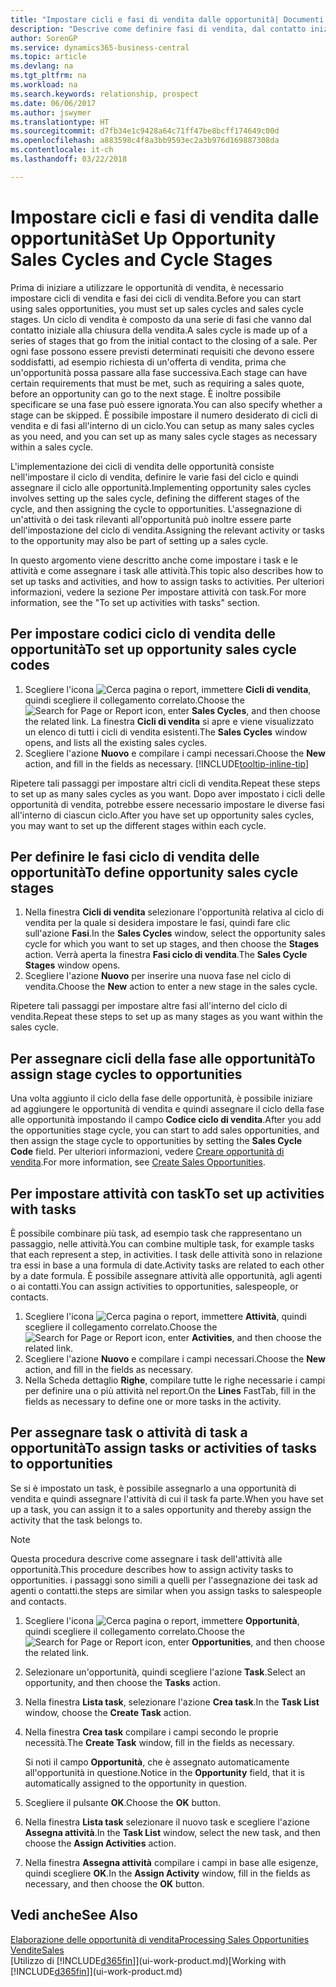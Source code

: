 ```yaml
---
title: "Impostare cicli e fasi di vendita dalle opportunità| Documenti Microsoft"
description: "Descrive come definire fasi di vendita, dal contatto iniziale alla chiusura, per creare un ciclo di vendita e assegnarlo alle opportunità in Business Central."
author: SorenGP
ms.service: dynamics365-business-central
ms.topic: article
ms.devlang: na
ms.tgt_pltfrm: na
ms.workload: na
ms.search.keywords: relationship, prospect
ms.date: 06/06/2017
ms.author: jswymer
ms.translationtype: HT
ms.sourcegitcommit: d7fb34e1c9428a64c71ff47be8bcff174649c00d
ms.openlocfilehash: a883598c4f8a3bb9593ec2a3b976d169887308da
ms.contentlocale: it-ch
ms.lasthandoff: 03/22/2018

---
```

# <a name="set-up-opportunity-sales-cycles-and-cycle-stages"></a><span data-ttu-id="1a680-103">Impostare cicli e fasi di vendita dalle opportunità</span><span class="sxs-lookup"><span data-stu-id="1a680-103">Set Up Opportunity Sales Cycles and Cycle Stages</span></span>
<span data-ttu-id="1a680-104">Prima di iniziare a utilizzare le opportunità di vendita, è necessario impostare cicli di vendita e fasi dei cicli di vendita.</span><span class="sxs-lookup"><span data-stu-id="1a680-104">Before you can start using sales opportunities, you must set up sales cycles and sales cycle stages.</span></span> <span data-ttu-id="1a680-105">Un ciclo di vendita è composto da una serie di fasi che vanno dal contatto iniziale alla chiusura della vendita.</span><span class="sxs-lookup"><span data-stu-id="1a680-105">A sales cycle is made up of a series of stages that go from the initial contact to the closing of a sale.</span></span> <span data-ttu-id="1a680-106">Per ogni fase possono essere previsti determinati requisiti che devono essere soddisfatti, ad esempio richiesta di un'offerta di vendita, prima che un'opportunità possa passare alla fase successiva.</span><span class="sxs-lookup"><span data-stu-id="1a680-106">Each stage can have certain requirements that must be met, such as requiring a sales quote, before an opportunity can go to the next stage.</span></span> <span data-ttu-id="1a680-107">È inoltre possibile specificare se una fase può essere ignorata.</span><span class="sxs-lookup"><span data-stu-id="1a680-107">You can also specify whether a stage can be skipped.</span></span> <span data-ttu-id="1a680-108">È possibile impostare il numero desiderato di cicli di vendita e di fasi all'interno di un ciclo.</span><span class="sxs-lookup"><span data-stu-id="1a680-108">You can setup as many sales cycles as you need, and you can set up as many sales cycle stages as necessary within a sales cycle.</span></span>

<span data-ttu-id="1a680-109">L'implementazione dei cicli di vendita delle opportunità consiste nell'impostare il ciclo di vendita, definire le varie fasi del ciclo e quindi assegnare il ciclo alle opportunità.</span><span class="sxs-lookup"><span data-stu-id="1a680-109">Implementing opportunity sales cycles involves setting up the sales cycle, defining the different stages of the cycle, and then assigning the cycle to opportunities.</span></span> <span data-ttu-id="1a680-110">L'assegnazione di un'attività o dei task rilevanti all'opportunità può inoltre essere parte dell'impostazione del ciclo di vendita.</span><span class="sxs-lookup"><span data-stu-id="1a680-110">Assigning the relevant activity or tasks to the opportunity may also be part of setting up a sales cycle.</span></span>

<span data-ttu-id="1a680-111">In questo argomento viene descritto anche come impostare i task e le attività e come assegnare i task alle attività.</span><span class="sxs-lookup"><span data-stu-id="1a680-111">This topic also describes how to set up tasks and activities, and how to assign tasks to activities.</span></span> <span data-ttu-id="1a680-112">Per ulteriori informazioni, vedere la sezione Per impostare attività con task.</span><span class="sxs-lookup"><span data-stu-id="1a680-112">For more information, see the "To set up activities with tasks" section.</span></span>

## <a name="to-set-up-opportunity-sales-cycle-codes"></a><span data-ttu-id="1a680-113">Per impostare codici ciclo di vendita delle opportunità</span><span class="sxs-lookup"><span data-stu-id="1a680-113">To set up opportunity sales cycle codes</span></span>
1. <span data-ttu-id="1a680-114">Scegliere l'icona ![Cerca pagina o report](media/ui-search/search_small.png "icona Cerca pagina o report"), immettere **Cicli di vendita**, quindi scegliere il collegamento correlato.</span><span class="sxs-lookup"><span data-stu-id="1a680-114">Choose the ![Search for Page or Report](media/ui-search/search_small.png "Search for Page or Report icon") icon, enter **Sales Cycles**, and then choose the related link.</span></span> <span data-ttu-id="1a680-115">La finestra **Cicli di vendita** si apre e viene visualizzato un elenco di tutti i cicli di vendita esistenti.</span><span class="sxs-lookup"><span data-stu-id="1a680-115">The **Sales Cycles** window opens, and lists all the existing sales cycles.</span></span>
2. <span data-ttu-id="1a680-116">Scegliere l'azione **Nuovo** e compilare i campi necessari.</span><span class="sxs-lookup"><span data-stu-id="1a680-116">Choose the **New** action, and fill in the fields as necessary.</span></span> [!INCLUDE[tooltip-inline-tip](includes/tooltip-inline-tip_md.md)]

<span data-ttu-id="1a680-117">Ripetere tali passaggi per impostare altri cicli di vendita.</span><span class="sxs-lookup"><span data-stu-id="1a680-117">Repeat these steps to set up as many sales cycles as you want.</span></span> <span data-ttu-id="1a680-118">Dopo aver impostato i cicli delle opportunità di vendita, potrebbe essere necessario impostare le diverse fasi all'interno di ciascun ciclo.</span><span class="sxs-lookup"><span data-stu-id="1a680-118">After you have set up opportunity sales cycles, you may want to set up the different stages within each cycle.</span></span>

## <a name="to-define-opportunity-sales-cycle-stages"></a><span data-ttu-id="1a680-119">Per definire le fasi ciclo di vendita delle opportunità</span><span class="sxs-lookup"><span data-stu-id="1a680-119">To define opportunity sales cycle stages</span></span>
1. <span data-ttu-id="1a680-120">Nella finestra **Cicli di vendita** selezionare l'opportunità relativa al ciclo di vendita per la quale si desidera impostare le fasi, quindi fare clic sull'azione **Fasi**.</span><span class="sxs-lookup"><span data-stu-id="1a680-120">In the **Sales Cycles** window, select the opportunity sales cycle for which you want to set up stages, and then choose the **Stages** action.</span></span> <span data-ttu-id="1a680-121">Verrà aperta la finestra **Fasi ciclo di vendita**.</span><span class="sxs-lookup"><span data-stu-id="1a680-121">The **Sales Cycle Stages** window opens.</span></span>
2. <span data-ttu-id="1a680-122">Scegliere l'azione **Nuovo** per inserire una nuova fase nel ciclo di vendita.</span><span class="sxs-lookup"><span data-stu-id="1a680-122">Choose the **New** action to enter a new stage in the sales cycle.</span></span>

<span data-ttu-id="1a680-123">Ripetere tali passaggi per impostare altre fasi all'interno del ciclo di vendita.</span><span class="sxs-lookup"><span data-stu-id="1a680-123">Repeat these steps to set up as many stages as you want within the sales cycle.</span></span>

## <a name="to-assign-stage-cycles-to-opportunities"></a><span data-ttu-id="1a680-124">Per assegnare cicli della fase alle opportunità</span><span class="sxs-lookup"><span data-stu-id="1a680-124">To assign stage cycles to opportunities</span></span>
<span data-ttu-id="1a680-125">Una volta aggiunto il ciclo della fase delle opportunità, è possibile iniziare ad aggiungere le opportunità di vendita e quindi assegnare il ciclo della fase alle opportunità impostando il campo **Codice ciclo di vendita**.</span><span class="sxs-lookup"><span data-stu-id="1a680-125">After you add the opportunities stage cycle, you can start to add sales opportunities, and then assign the stage cycle to opportunities by setting the **Sales Cycle Code** field.</span></span> <span data-ttu-id="1a680-126">Per ulteriori informazioni, vedere [Creare opportunità di vendita](marketing-how-create-opportunities.md).</span><span class="sxs-lookup"><span data-stu-id="1a680-126">For more information, see [Create Sales Opportunities](marketing-how-create-opportunities.md).</span></span>

## <a name="to-set-up-activities-with-tasks"></a><span data-ttu-id="1a680-127">Per impostare attività con task</span><span class="sxs-lookup"><span data-stu-id="1a680-127">To set up activities with tasks</span></span>
<span data-ttu-id="1a680-128">È possibile combinare più task, ad esempio task che rappresentano un passaggio, nelle attività.</span><span class="sxs-lookup"><span data-stu-id="1a680-128">You can combine multiple task, for example tasks that each represent a step, in activities.</span></span> <span data-ttu-id="1a680-129">I task delle attività sono in relazione tra essi in base a una formula di date.</span><span class="sxs-lookup"><span data-stu-id="1a680-129">Activity tasks are related to each other by a date formula.</span></span> <span data-ttu-id="1a680-130">È possibile assegnare attività alle opportunità, agli agenti o ai contatti.</span><span class="sxs-lookup"><span data-stu-id="1a680-130">You can assign activities to opportunities, salespeople, or contacts.</span></span>

1. <span data-ttu-id="1a680-131">Scegliere l'icona ![Cerca pagina o report](media/ui-search/search_small.png "icona Cerca pagina o report"), immettere **Attività**, quindi scegliere il collegamento correlato.</span><span class="sxs-lookup"><span data-stu-id="1a680-131">Choose the ![Search for Page or Report](media/ui-search/search_small.png "Search for Page or Report icon") icon, enter **Activities**, and then choose the related link.</span></span>
2. <span data-ttu-id="1a680-132">Scegliere l'azione **Nuovo** e compilare i campi necessari.</span><span class="sxs-lookup"><span data-stu-id="1a680-132">Choose the **New** action, and fill in the fields as necessary.</span></span>
3. <span data-ttu-id="1a680-133">Nella Scheda dettaglio **Righe**, compilare tutte le righe necessarie i campi per definire una o più attività nel report.</span><span class="sxs-lookup"><span data-stu-id="1a680-133">On the **Lines** FastTab, fill in the fields as necessary to define one or more tasks in the activity.</span></span>

## <a name="to-assign-tasks-or-activities-of-tasks-to-opportunities"></a><span data-ttu-id="1a680-134">Per assegnare task o attività di task a opportunità</span><span class="sxs-lookup"><span data-stu-id="1a680-134">To assign tasks or activities of tasks to opportunities</span></span>
<span data-ttu-id="1a680-135">Se si è impostato un task, è possibile assegnarlo a una opportunità di vendita e quindi assegnare l'attività di cui il task fa parte.</span><span class="sxs-lookup"><span data-stu-id="1a680-135">When you have set up a task, you can assign it to a sales opportunity and thereby assign the activity that the task belongs to.</span></span>

> [!NOTE]  
>   <span data-ttu-id="1a680-136">Questa procedura descrive come assegnare i task dell'attività alle opportunità.</span><span class="sxs-lookup"><span data-stu-id="1a680-136">This procedure describes how to assign activity tasks to opportunities.</span></span> <span data-ttu-id="1a680-137">i passaggi sono simili a quelli per l'assegnazione dei task ad agenti o contatti.</span><span class="sxs-lookup"><span data-stu-id="1a680-137">the steps are similar when you assign tasks to salespeople and contacts.</span></span>

1. <span data-ttu-id="1a680-138">Scegliere l'icona ![Cerca pagina o report](media/ui-search/search_small.png "icona Cerca pagina o report"), immettere **Opportunità**, quindi scegliere il collegamento correlato.</span><span class="sxs-lookup"><span data-stu-id="1a680-138">Choose the ![Search for Page or Report](media/ui-search/search_small.png "Search for Page or Report icon") icon, enter **Opportunities**, and then choose the related link.</span></span>
2. <span data-ttu-id="1a680-139">Selezionare un'opportunità, quindi scegliere l'azione **Task**.</span><span class="sxs-lookup"><span data-stu-id="1a680-139">Select an opportunity, and then choose the **Tasks** action.</span></span>
3. <span data-ttu-id="1a680-140">Nella finestra **Lista task**, selezionare l'azione **Crea task**.</span><span class="sxs-lookup"><span data-stu-id="1a680-140">In the **Task List** window, choose the **Create Task** action.</span></span>
4.  <span data-ttu-id="1a680-141">Nella finestra **Crea task** compilare i campi secondo le proprie necessità.</span><span class="sxs-lookup"><span data-stu-id="1a680-141">The **Create Task** window, fill in the fields as necessary.</span></span>

    <span data-ttu-id="1a680-142">Si noti il campo **Opportunità**, che è assegnato automaticamente all'opportunità in questione.</span><span class="sxs-lookup"><span data-stu-id="1a680-142">Notice in the **Opportunity** field, that it is automatically assigned to the opportunity in question.</span></span>
5. <span data-ttu-id="1a680-143">Scegliere il pulsante **OK**.</span><span class="sxs-lookup"><span data-stu-id="1a680-143">Choose the **OK** button.</span></span>
6. <span data-ttu-id="1a680-144">Nella finestra **Lista task** selezionare il nuovo task e scegliere l'azione **Assegna attività**.</span><span class="sxs-lookup"><span data-stu-id="1a680-144">In the **Task List** window, select the new task, and then choose the **Assign Activities** action.</span></span>
7. <span data-ttu-id="1a680-145">Nella finestra **Assegna attività** compilare i campi in base alle esigenze, quindi scegliere **OK**.</span><span class="sxs-lookup"><span data-stu-id="1a680-145">In the **Assign Activity** window, fill in the fields as necessary, and then choose the **OK** button.</span></span>

## <a name="see-also"></a><span data-ttu-id="1a680-146">Vedi anche</span><span class="sxs-lookup"><span data-stu-id="1a680-146">See Also</span></span>
[<span data-ttu-id="1a680-147">Elaborazione delle opportunità di vendita</span><span class="sxs-lookup"><span data-stu-id="1a680-147">Processing Sales Opportunities</span></span>](marketing-processing-sales-opportunities.md)  
[<span data-ttu-id="1a680-148">Vendite</span><span class="sxs-lookup"><span data-stu-id="1a680-148">Sales</span></span>](sales-manage-sales.md)  
<span data-ttu-id="1a680-149">[Utilizzo di [!INCLUDE[d365fin](includes/d365fin_md.md)]](ui-work-product.md)</span><span class="sxs-lookup"><span data-stu-id="1a680-149">[Working with [!INCLUDE[d365fin](includes/d365fin_md.md)]](ui-work-product.md)</span></span>

